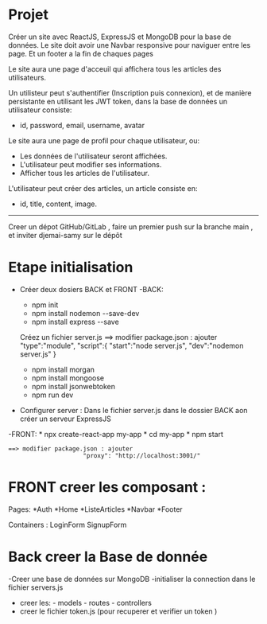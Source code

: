 # Projet

Créer un site avec ReactJS, ExpressJS et MongoDB pour la base de données.
Le site doit avoir une Navbar responsive pour naviguer entre les page.
Et un footer a la fin de chaques pages

Le site aura une page d'acceuil qui affichera tous les articles des utilisateurs.

Un utilisteur peut s'authentifier (Inscription puis connexion), et de manière persistante en utilisant les JWT token, dans la base de données un utilisateur consiste:

- id, password, email, username, avatar

Le site aura une page de profil pour chaque utilisateur, ou:

- Les données de l'utilisateur seront affichées.
- L'utilisateur peut modifier ses informations.
- Afficher tous les articles de l'utilisateur.

L'utilisateur peut créer des articles, un article consiste en:

- id, title, content, image.


-----

Creer un dépot GitHub/GitLab  , faire un premier push sur la branche main , et inviter djemai-samy sur le dépôt 

# Etape initialisation 

- Créer deux dosiers BACK et FRONT 
-BACK:
    * npm init 
    * npm install nodemon --save-dev
    * npm install express --save

    Créez un fichier server.js 
     ==> modifier package.json : ajouter        
                         "type":"module", 
                         "script":{
                         "start":"node server.js", 
                         "dev":"nodemon server.js"
                       }	
    * npm install morgan 
    * npm install mongoose
    * npm install jsonwebtoken 
    * npm run dev 

-  Configurer server  : Dans le fichier server.js dans le dossier BACK aon créer un serveur ExpressJS 

-FRONT:
    * npx create-react-app my-app
    * cd my-app
    * npm start

    ==> modifier package.json : ajouter 
                         "proxy": "http://localhost:3001/"


# FRONT creer les composant :

Pages:
   *Auth
   *Home
   *ListeArticles
   *Navbar 
   *Footer

Containers : LoginForm 
             SignupForm

# Back creer la Base de donnée  
  
  -Creer une base de données sur MongoDB 
  -initialiser la connection dans le fichier servers.js 
- creer les: - models 
             - routes
             - controllers
- creer le fichier token.js (pour recuperer et verifier un token )

   							